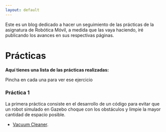 ```yaml
---
layout: default
---
```


Este es un blog dedicado a hacer un seguimiento de las prácticas de la asignatura de Robótica Móvil, a medida que las vaya haciendo, iré publicando los avances en
sus respectivas páginas.

# Prácticas

**Aquí tienes una lista de las prácticas realizadas:**

Pincha en cada una para ver ese ejercicio

### Práctica 1

La primera práctica consiste en el desarrollo de un código para evitar que un robot simulado en Gazebo choque con los obstáculos y limpie la mayor cantidad 
de espacio posible.
* [Vacuum Cleaner](./vacuum_cleaner.md).
